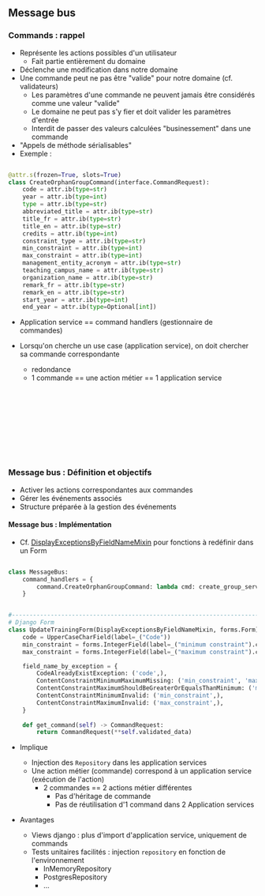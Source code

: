 
## Message bus


### Commands : rappel

- Représente les actions possibles d'un utilisateur
    - Fait partie entièrement du domaine
- Déclenche une modification dans notre domaine
- Une commande peut ne pas être "valide" pour notre domaine (cf. validateurs) 
    - Les paramètres d'une commande ne peuvent jamais être considérés comme une valeur "valide"
    - Le domaine ne peut pas s'y fier et doit valider les paramètres d'entrée
    - Interdit de passer des valeurs calculées "businessement" dans une commande
- "Appels de méthode sérialisables"
- Exemple :
```python

@attr.s(frozen=True, slots=True)
class CreateOrphanGroupCommand(interface.CommandRequest):
    code = attr.ib(type=str)
    year = attr.ib(type=int)
    type = attr.ib(type=str)
    abbreviated_title = attr.ib(type=str)
    title_fr = attr.ib(type=str)
    title_en = attr.ib(type=str)
    credits = attr.ib(type=int)
    constraint_type = attr.ib(type=str)
    min_constraint = attr.ib(type=int)
    max_constraint = attr.ib(type=int)
    management_entity_acronym = attr.ib(type=str)
    teaching_campus_name = attr.ib(type=str)
    organization_name = attr.ib(type=str)
    remark_fr = attr.ib(type=str)
    remark_en = attr.ib(type=str)
    start_year = attr.ib(type=int)
    end_year = attr.ib(type=Optional[int])
```

- Application service == command handlers (gestionnaire de commandes)

- Lorsqu'on cherche un use case (application service), on doit chercher sa commande correspondante
    - redondance
    - 1 commande == une action métier == 1 application service



<br/><br/><br/><br/><br/><br/><br/><br/>



### Message bus : Définition et objectifs


- Activer les actions correspondantes aux commandes
- Gérer les événements associés
- Structure préparée à la gestion des événements




#### Message bus : Implémentation

- Cf. [DisplayExceptionsByFieldNameMixin](https://github.com/uclouvain/osis/blob/workshops-mob-programming/base/utils/mixins_for_forms.py#L35)
pour fonctions à redéfinir dans un Form

```python

class MessageBus:
    command_handlers = {
        command.CreateOrphanGroupCommand: lambda cmd: create_group_service.create_orphan_group(cmd, GroupRepository())
    }


#-------------------------------------------------------------------------------------------------------------------
# Django Form
class UpdateTrainingForm(DisplayExceptionsByFieldNameMixin, forms.Form):
    code = UpperCaseCharField(label=_("Code"))
    min_constraint = forms.IntegerField(label=_("minimum constraint").capitalize())
    max_constraint = forms.IntegerField(label=_("maximum constraint").capitalize())

    field_name_by_exception = {
        CodeAlreadyExistException: ('code',),
        ContentConstraintMinimumMaximumMissing: ('min_constraint', 'max_constraint'),
        ContentConstraintMaximumShouldBeGreaterOrEqualsThanMinimum: ('min_constraint', 'max_constraint'),
        ContentConstraintMinimumInvalid: ('min_constraint',),
        ContentConstraintMaximumInvalid: ('max_constraint',),
    }
    
    def get_command(self) -> CommandRequest:
        return CommandRequest(**self.validated_data)

```

- Implique
    - Injection des `Repository` dans les application services
    - Une action métier (commande) correspond à un application service (exécution de l'action)
        - 2 commandes == 2 actions métier différentes
            - Pas d'héritage de commande
            - Pas de réutilisation d'1 command dans 2 Application services

- Avantages
    - Views django : plus d'import d'application service, uniquement de commands
    - Tests unitaires facilités : injection `repository` en fonction de l'environnement
        - InMemoryRepository
        - PostgresRepository
        - ...
